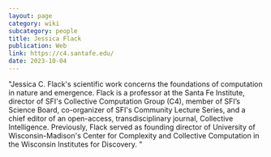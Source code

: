 ```yaml
---
layout: page
category: wiki
subcategory: people
title: Jessica Flack
publication: Web
link: https://c4.santafe.edu/
date: 2023-10-04
---
```


"Jessica C. Flack's scientific work concerns the foundations of computation in nature and emergence. Flack is a professor at the Santa Fe Institute, director of SFI's Collective Computation Group (C4), member of SFI’s Science Board, co-organizer of SFI's Community Lecture Series, and a chief editor of an open-access, transdisciplinary journal, Collective Intelligence. Previously, Flack served as founding director of University of Wisconsin-Madison's Center for Complexity and Collective Computation in the Wisconsin Institutes for Discovery. "

